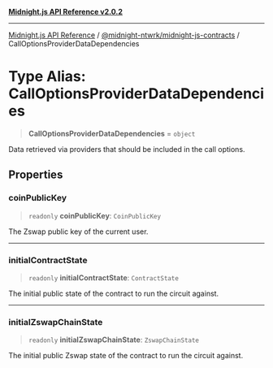 [**Midnight.js API Reference v2.0.2**](../../../README.md)

***

[Midnight.js API Reference](../../../packages.md) / [@midnight-ntwrk/midnight-js-contracts](../README.md) / CallOptionsProviderDataDependencies

# Type Alias: CallOptionsProviderDataDependencies

> **CallOptionsProviderDataDependencies** = `object`

Data retrieved via providers that should be included in the call options.

## Properties

### coinPublicKey

> `readonly` **coinPublicKey**: `CoinPublicKey`

The Zswap public key of the current user.

***

### initialContractState

> `readonly` **initialContractState**: `ContractState`

The initial public state of the contract to run the circuit against.

***

### initialZswapChainState

> `readonly` **initialZswapChainState**: `ZswapChainState`

The initial public Zswap state of the contract to run the circuit against.
